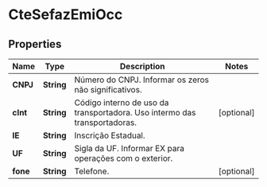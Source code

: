 

# CteSefazEmiOcc


## Properties

| Name | Type | Description | Notes |
|------------ | ------------- | ------------- | -------------|
|**CNPJ** | **String** | Número do CNPJ.  Informar os zeros não significativos. |  |
|**cInt** | **String** | Código interno de uso da transportadora.  Uso intermo das transportadoras. |  [optional] |
|**IE** | **String** | Inscrição Estadual. |  |
|**UF** | **String** | Sigla da UF.  Informar EX para operações com o exterior. |  |
|**fone** | **String** | Telefone. |  [optional] |



